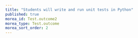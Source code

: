 ```yaml
---
title: "Students will write and run unit tests in Python"
published: true
morea_id: Test.outcome2
morea_type: Test.outcome
morea_sort_order: 2
---
```


